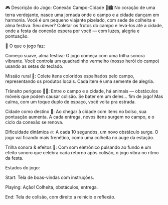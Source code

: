 🎮 Descrição do Jogo: Conexão Campo-Cidade 🌾🏙️
No coração de uma terra verdejante, nasce uma jornada onde o campo e a cidade dançam em harmonia. Você é um pequeno viajante pixelado, com sede de colheita e alma festiva. Seu dever? Coletar os frutos do campo e levá-los até a cidade, onde a festa da conexão espera por você — com luzes, alegria e pontuação.

🧠 O que o jogo faz:

Começo suave, alma festiva:
O jogo começa com uma trilha sonora vibrante. Você controla um quadradinho vermelho (nosso herói do campo) usando as setas do teclado.

Missão rural 🌽:
Colete itens coloridos espalhados pelo campo, representando os produtos locais. Cada item é uma semente de alegria.

Trânsito perigoso 🐄🚧:
Entre o campo e a cidade, há animais — obstáculos móveis que podem causar colisão. Se bater em um deles… fim de jogo! Mas calma, com um toque duplo de espaço, você volta pra estrada.

Cidade como destino 🎉:
Ao chegar à cidade com itens no bolso, sua pontuação aumenta. A cada entrega, novos itens surgem no campo, e o ciclo da conexão se renova.

Dificuldade dinâmica 🔥:
A cada 10 segundos, um novo obstáculo surge. O jogo vai ficando mais frenético, como uma colheita no auge da estação.

Trilha sonora & efeitos 🎵:
Com som eletrônico pulsando ao fundo e um efeito sonoro que celebra cada retorno após colisão, o jogo vibra no ritmo da festa.

Estados do jogo:

Start: Tela de boas-vindas com instruções.

Playing: Ação! Colheita, obstáculos, entrega.

End: Tela de colisão, com direito a reinício e reflexão.

